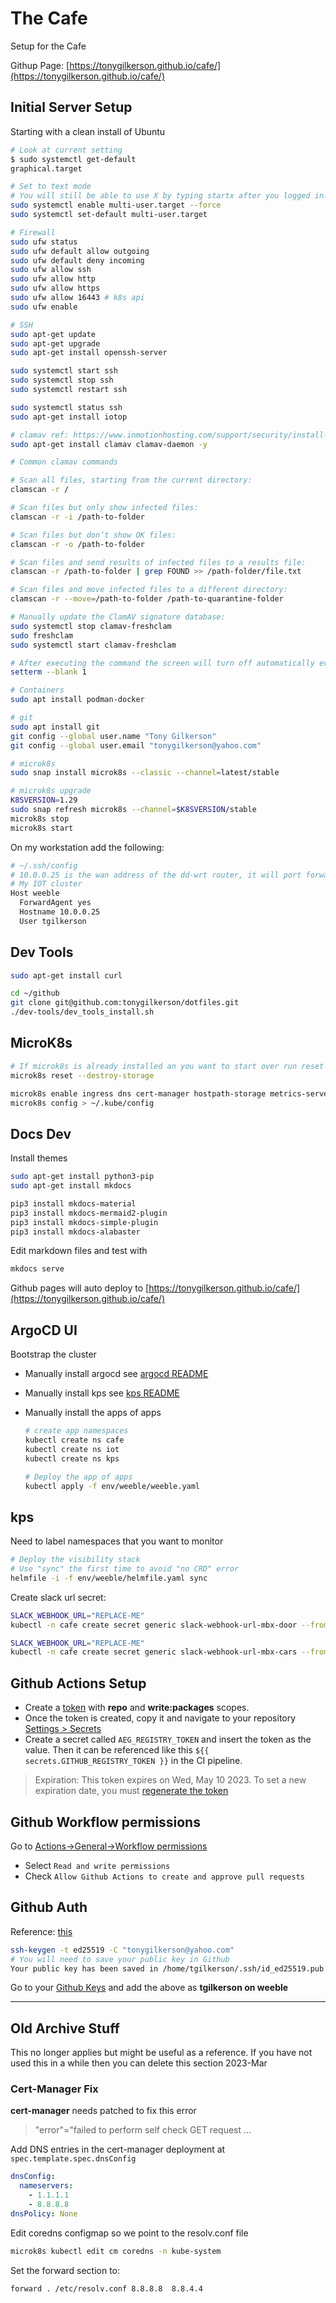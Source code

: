 # The Cafe

Setup for the Cafe

Githup Page: [https://tonygilkerson.github.io/cafe/](https://tonygilkerson.github.io/cafe/)

## Initial Server Setup

Starting with a clean install of Ubuntu

```sh
# Look at current setting
$ sudo systemctl get-default
graphical.target

# Set to text mode
# You will still be able to use X by typing startx after you logged in.
sudo systemctl enable multi-user.target --force
sudo systemctl set-default multi-user.target

# Firewall
sudo ufw status
sudo ufw default allow outgoing
sudo ufw default deny incoming
sudo ufw allow ssh
sudo ufw allow http
sudo ufw allow https
sudo ufw allow 16443 # k8s api
sudo ufw enable

# SSH
sudo apt-get update
sudo apt-get upgrade
sudo apt-get install openssh-server

sudo systemctl start ssh
sudo systemctl stop ssh
sudo systemctl restart ssh

sudo systemctl status ssh
sudo apt-get install iotop

# clamav ref: https://www.inmotionhosting.com/support/security/install-clamav-on-ubuntu/
sudo apt-get install clamav clamav-daemon -y

# Common clamav commands

# Scan all files, starting from the current directory:
clamscan -r /

# Scan files but only show infected files:
clamscan -r -i /path-to-folder

# Scan files but don’t show OK files:
clamscan -r -o /path-to-folder

# Scan files and send results of infected files to a results file:
clamscan -r /path-to-folder | grep FOUND >> /path-folder/file.txt

# Scan files and move infected files to a different directory:
clamscan -r --move=/path-to-folder /path-to-quarantine-folder

# Manually update the ClamAV signature database:
sudo systemctl stop clamav-freshclam
sudo freshclam
sudo systemctl start clamav-freshclam

# After executing the command the screen will turn off automatically every minute (if idle). 
setterm --blank 1

# Containers
sudo apt install podman-docker

# git
sudo apt install git
git config --global user.name "Tony Gilkerson"
git config --global user.email "tonygilkerson@yahoo.com"

# microk8s
sudo snap install microk8s --classic --channel=latest/stable

# microk8s upgrade
K8SVERSION=1.29
sudo snap refresh microk8s --channel=$K8SVERSION/stable
microk8s stop
microk8s start
```

On my workstation add the following:

```sh
# ~/.ssh/config
# 10.0.0.25 is the wan address of the dd-wrt router, it will port forward 22
# My IOT cluster
Host weeble
  ForwardAgent yes
  Hostname 10.0.0.25
  User tgilkerson
```

## Dev Tools

```sh
sudo apt-get install curl

cd ~/github
git clone git@github.com:tonygilkerson/dotfiles.git
./dev-tools/dev_tools_install.sh
```

## MicroK8s

```bash
# If microk8s is already installed an you want to start over run reset
microk8s reset --destroy-storage

microk8s enable ingress dns cert-manager hostpath-storage metrics-server
microk8s config > ~/.kube/config
```

## Docs Dev

Install themes

```sh
sudo apt-get install python3-pip
sudo apt-get install mkdocs

pip3 install mkdocs-material
pip3 install mkdocs-mermaid2-plugin
pip3 install mkdocs-simple-plugin
pip3 install mkdocs-alabaster
```

Edit markdown files and test with

```sh
mkdocs serve
```

Github pages will auto deploy to [https://tonygilkerson.github.io/cafe/](https://tonygilkerson.github.io/cafe/)

## ArgoCD UI

Bootstrap the cluster

* Manually install argocd see [argocd README](apps/argocd/README.md)
* Manually install kps see [kps README](apps/kps/README.md)
* Manually install the apps of apps

   ```sh
   # create app namespaces
   kubectl create ns cafe
   kubectl create ns iot
   kubectl create ns kps

   # Deploy the app of apps
   kubectl apply -f env/weeble/weeble.yaml
   ```

## kps

Need to label namespaces that you want to monitor

```sh
# Deploy the visibility stack
# Use "sync" the first time to avoid "no CRD" error
helmfile -i -f env/weeble/helmfile.yaml sync
```

Create slack url secret:

```sh
SLACK_WEBHOOK_URL="REPLACE-ME"
kubectl -n cafe create secret generic slack-webhook-url-mbx-door --from-literal=url=$SLACK_WEBHOOK_URL

SLACK_WEBHOOK_URL="REPLACE-ME"
kubectl -n cafe create secret generic slack-webhook-url-mbx-cars --from-literal=url=$SLACK_WEBHOOK_URL
```

## Github Actions Setup

* Create a [token](https://docs.github.com/en/authentication/keeping-your-account-and-data-secure/creating-a-personal-access-token) with **repo** and **write:packages** scopes.
* Once the token is created, copy it and navigate to your repository [Settings > Secrets](https://github.com/tonygilkerson/cafe/settings/secrets/actions/)
* Create a secret called `AEG_REGISTRY_TOKEN` and insert the token as the value. Then it can be referenced like this `${{ secrets.GITHUB_REGISTRY_TOKEN }}` in the CI pipeline.

>Expiration: This token expires on Wed, May 10 2023. To set a new expiration date, you must [regenerate the token](https://github.com/settings/tokens/1096032899)

## Github Workflow permissions

Go to [Actions->General->Workflow permissions](https://github.com/tonygilkerson/serial-gateway/settings/actions)

* Select `Read and write permissions`
* Check `Allow Github Actions to create and approve pull requests`

## Github Auth

Reference: [this](https://docs.github.com/en/authentication/connecting-to-github-with-ssh/generating-a-new-ssh-key-and-adding-it-to-the-ssh-agent)

```sh
ssh-keygen -t ed25519 -C "tonygilkerson@yahoo.com"
# You will need to save your public key in Github
Your public key has been saved in /home/tgilkerson/.ssh/id_ed25519.pub
```

Go to your [Github Keys](https://github.com/settings/keys) and add the above as **tgilkerson on weeble**

---

## Old Archive Stuff

This no longer applies but might be useful as a reference. If you have not used this in a while then you can delete this section 2023-Mar

### Cert-Manager Fix

**cert-manager** needs patched to fix this error

>"error"="failed to perform self check GET request ...

Add DNS entries in the cert-manager deployment at `spec.template.spec.dnsConfig`

```yaml
dnsConfig:
  nameservers:
    - 1.1.1.1
    - 8.8.8.8
dnsPolicy: None
```

Edit coredns configmap so we point to the resolv.conf file

```sh
microk8s kubectl edit cm coredns -n kube-system
```

Set the forward section to:

```text
forward . /etc/resolv.conf 8.8.8.8  8.8.4.4
```
